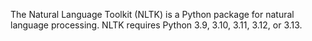 The Natural Language Toolkit (NLTK) is a Python package for
natural language processing.  NLTK requires Python 3.9, 3.10, 3.11, 3.12, or 3.13.
